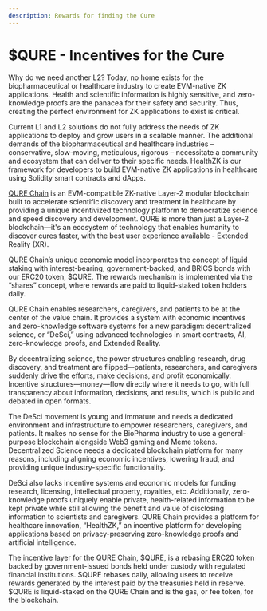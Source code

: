 ```yaml
---
description: Rewards for finding the Cure
---
```


# $QURE - Incentives for the Cure

Why do we need another L2?  Today, no home exists for the biopharmaceutical or healthcare industry to create EVM-native ZK applications.  Health and scientific information is highly sensitive, and zero-knowledge proofs are the panacea for their safety and security.  Thus, creating the perfect environment for ZK applications to exist is critical.

Current L1 and L2 solutions do not fully address the needs of ZK applications to deploy and grow users in a scalable manner.  The additional demands of the biopharmaceutical and healthcare industries – conservative, slow-moving, meticulous, rigorous – necessitate a community and ecosystem that can deliver to their specific needs.  HealthZK is our framework for developers to build EVM-native ZK applications in healthcare using Solidity smart contracts and dApps.

[QURE Chain](https://www.qurechain.com) is an EVM-compatible ZK-native Layer-2 modular blockchain built to accelerate scientific discovery and treatment in healthcare by providing a unique incentivized technology platform to democratize science and speed discovery and development. QURE is more than just a Layer-2 blockchain—it's an ecosystem of technology that enables humanity to discover cures faster, with the best user experience available - Extended Reality (XR).

QURE Chain’s unique economic model incorporates the concept of liquid staking with interest-bearing, government-backed, and BRICS bonds with our ERC20 token, $QURE.  The rewards mechanism is implemented via the “shares” concept, where rewards are paid to liquid-staked token holders daily.

QURE Chain enables researchers, caregivers, and patients to be at the center of the value chain. It provides a system with economic incentives and zero-knowledge software systems for a new paradigm: decentralized science, or “DeSci,” using advanced technologies in smart contracts, AI, zero-knowledge proofs, and Extended Reality.

By decentralizing science, the power structures enabling research, drug discovery, and treatment are flipped—patients, researchers, and caregivers suddenly drive the efforts, make decisions, and profit economically. Incentive structures—money—flow directly where it needs to go, with full transparency about information, decisions, and results, which is public and debated in open formats.

The DeSci movement is young and immature and needs a dedicated environment and infrastructure to empower researchers, caregivers, and patients. It makes no sense for the BioPharma industry to use a general-purpose blockchain alongside Web3 gaming and Meme tokens. Decentralized Science needs a dedicated blockchain platform for many reasons, including aligning economic incentives, lowering fraud, and providing unique industry-specific functionality.

DeSci also lacks incentive systems and economic models for funding research, licensing, intellectual property, royalties, etc.  Additionally, zero-knowledge proofs uniquely enable private, health-related information to be kept private while still allowing the benefit and value of disclosing information to scientists and caregivers.  QURE Chain provides a platform for healthcare innovation, “HealthZK,” an incentive platform for developing applications based on privacy-preserving zero-knowledge proofs and artificial intelligence.

The incentive layer for the QURE Chain, $QURE, is a rebasing ERC20 token backed by government-issued bonds held under custody with regulated financial institutions.  $QURE rebases daily, allowing users to receive rewards generated by the interest paid by the treasuries held in reserve.  $QURE is liquid-staked on the QURE Chain and is the gas, or fee token, for the blockchain.

